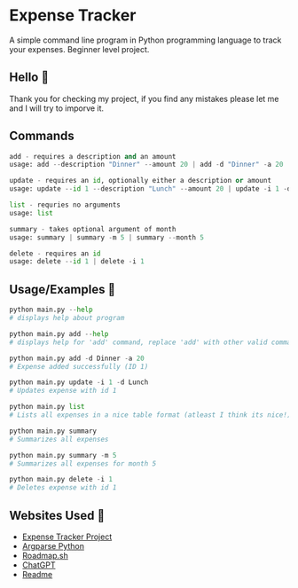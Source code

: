 
# Expense Tracker

A simple command line program in Python programming language to track your expenses. Beginner level project.

## Hello 👋
Thank you for checking my project, if you find any mistakes please let me and I will try to imporve it.

## Commands
```python
add - requires a description and an amount
usage: add --description "Dinner" --amount 20 | add -d "Dinner" -a 20

update - requires an id, optionally either a description or amount
usage: update --id 1 --description "Lunch" --amount 20 | update -i 1 -d "Lunch" -a 20

list - requries no arguments
usage: list

summary - takes optional argument of month
usage: summary | summary -m 5 | summary --month 5

delete - requires an id
usage: delete --id 1 | delete -i 1
```

## Usage/Examples 🤔

```python
python main.py --help
# displays help about program

python main.py add --help
# displays help for 'add' command, replace 'add' with other valid commands to view help

python main.py add -d Dinner -a 20
# Expense added successfully (ID 1)

python main.py update -i 1 -d Lunch
# Updates expense with id 1

python main.py list
# Lists all expenses in a nice table format (atleast I think its nice!)

python main.py summary
# Summarizes all expenses

python main.py summary -m 5
# Summarizes all expenses for month 5

python main.py delete -i 1
# Deletes expense with id 1
```
## Websites Used 🛜

 - [Expense Tracker Project](https://roadmap.sh/projects/expense-tracker)
 - [Argparse Python](https://docs.python.org/3/library/argparse.html)
 - [Roadmap.sh](https://roadmap.sh/roadmaps)
 - [ChatGPT](https://www.chatgpt.com/)
 - [Readme](https://readme.so/)

